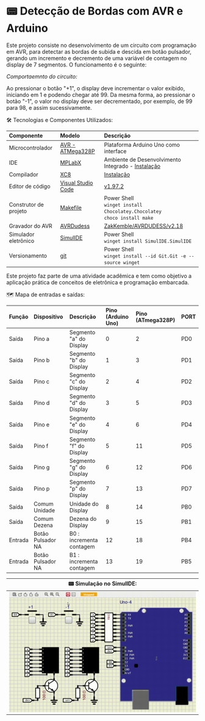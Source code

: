 # 📟 Detecção de Bordas com AVR e Arduino

Este projeto consiste no desenvolvimento de um circuito com programação em AVR, para detectar as bordas de subida e descida em botão pulsador, gerando um incremento e decremento de uma variável de contagem no display de 7 segmentos. O funcionamento é o seguinte:

*Comportaemnto do circuito:*

Ao pressionar o botão "+1", o display deve incrementar o valor exibido, iniciando em 1 e podendo chegar até 99. Da mesma forma, ao pressionar o botão "-1", o valor no display deve ser decrementado, por exemplo, de 99 para 98, e assim sucessivamente.

🛠 Tecnologias e Componentes Utilizados:

| Componente            | Modelo                                                                                                                               | Descrição                                                                                                                                     |
| :-------------------- | :----------------------------------------------------------------------------------------------------------------------------------- | :-------------------------------------------------------------------------------------------------------------------------------------------- |
| Microcontrolador      | [AVR - ATMega328P](https://ww1.microchip.com/downloads/en/DeviceDoc/Atmel-7810-Automotive-Microcontrollers-ATmega328P_Datasheet.pdf) | Plataforma Arduino Uno como interface                                                                                                         |
| IDE                   | [MPLabX](https://www.microchip.com/en-us/tools-resources/develop/mplab-x-ide)                                                        | Ambiente de Desenvolvimento Integrado - [Instalação](https://developerhelp.microchip.com/xwiki/bin/view/software-tools/ides/x/install-guide/) |
| Compilador            | [XC8](https://www.microchip.com/en-us/tools-resources/develop/mplab-xc-compilers/xc8)                                                | [Instalação](https://developerhelp.microchip.com/xwiki/bin/view/software-tools/xc8/install/)                                                  |
| Editor de código      | [Visual Studio Code](https://code.visualstudio.com/)                                                                                | [v1.97.2](https://code.visualstudio.com/sha/download?build=stable&os=win32-x64-user)                         |
| Construtor de projeto | [Makefile](https://stackoverflow.com/questions/32127524/how-to-install-and-use-make-in-windows)                                      | Power Shell<br>`winget install Chocolatey.Chocolatey`<br>`choco install make`                                                                 |
| Gravador do AVR       | [AVRDudess](https://github.com/ZakKemble/AVRDUDESS/releases/tag/v2.18)                                                               | [ZakKemble/AVRDUDESS/v2.18](https://github.com/ZakKemble/AVRDUDESS/releases/download/v2.18/AVRDUDESS-2.18-setup.exe)                          |
| Simulador eletrônico  | [SimulIDE](https://simulide.com/p/downloads/)                                                                                        | Power Shell<br>`winget install SimulIDE.SimulIDE`                                                                                             |
| Versionamento         | [git](https://git-scm.com/downloads)                                                                                                 | Power Shell<br>`winget install --id Git.Git -e --source winget`                                                                               |

Este projeto faz parte de uma atividade acadêmica e tem como objetivo a aplicação prática de conceitos de eletrônica e programação embarcada.

🗺️ Mapa de entradas e saídas:

| Função  | Dispositivo       | Descrição                | Pino (Arduino Uno) | Pino (ATmega328P) | PORT |
| :------ | :---------------- | :------------------------| :----------------- | :-----------------|:-----|
| Saída   | Pino a            | Segmento "a" do Display  | 0                  | 2                 | PD0  |
| Saída   | Pino b            | Segmento "b" do Display  | 1                  | 3                 | PD1  |
| Saída   | Pino c            | Segmento "c" do Display  | 2                  | 4                 | PD2  |
| Saída   | Pino d            | Segmento "d" do Display  | 3                  | 5                 | PD3  |
| Saída   | Pino e            | Segmento "e" do Display  | 4                  | 6                 | PD4  |
| Saída   | Pino f            | Segmento "f" do Display  | 5                  | 11                | PD5  |
| Saída   | Pino g            | Segmento "g" do Display  | 6                  | 12                | PD6  |
| Saída   | Pino p            | Segmento "p" do Display  | 7                  | 13                | PD7  |
| Saída   | Comum Unidade     | Unidade do Display       | 8                  | 14                | PB0  |
| Saída   | Comum Dezena      | Dezena do Display        | 9                  | 15                | PB1  |
| Entrada | Botão Pulsador NA | B0 : incrementa contagem | 12                 | 18                | PB4  |
| Entrada | Botão Pulsador NA | B1 : incrementa contagem | 13                 | 19                | PB5  |


| 📟 Simulação no SimulIDE: |
|:----------------------------------------------------------------:|
| ![DeteccaoBordas](DeteccaoBordas.gif)                      |
